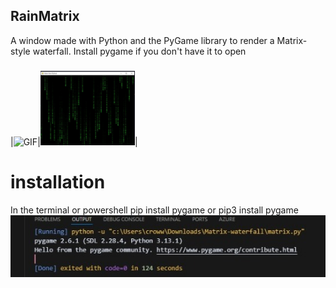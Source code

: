 ## RainMatrix
A window made with Python and the PyGame library to render a Matrix-style waterfall. Install pygame if you don't have it to open
###
|![GIF](https://media.giphy.com/media/v1.Y2lkPTc5MGI3NjExYmRoZzNvMnZuaGZpMDFwd2k5YTE0bTU5d3pqaW5mNDZ1MmZzcjFneSZlcD12MV9naWZzX3NlYXJjaCZjdD1n/4heseFMvObk9q/giphy.gif)|<img src="https://github.com/YinHeaven/RainMatrix/blob/main/6598e870-c5f8-4acd-803e-36bb6d412174.jpeg?raw=true" width ="30%" heigth="150">|

<h1>installation</h1>
In the terminal or powershell pip install pygame or pip3 install pygame
<img src="https://github.com/YinHeaven/RainMatrix/blob/main/beb8022b-a533-4d1a-847a-562e63222be5.jpeg?raw=true">

